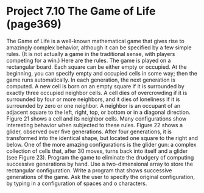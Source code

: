 # Project 7.10 The Game of Life (page369)

The Game of Life is a well-known mathematical game that gives rise to amazingly
complex behavior, although it can be specified by a few simple rules. (It is not
actually a game in the traditional sense, with players competing for a win.) Here are
the rules. The game is played on a rectangular board. Each square can be either
empty or occupied. At the beginning, you can specify empty and occupied cells in
some way; then the game runs automatically. In each
generation, the next generation is computed. A new cell is
born on an empty square if it is surrounded by exactly
three occupied neighbor cells. A cell dies of overcrowding
if it is surrounded by four or more neighbors, and it dies of
loneliness if it is surrounded by zero or one neighbor. A
neighbor is an occupant of an adjacent square to the left,
right, top, or bottom or in a diagonal direction. Figure 21
shows a cell and its neighbor cells.
Many configurations show interesting behavior when subjected to these rules.
Figure 22 shows a glider, observed over five generations. After four generations, it is
transformed into the identical shape, but located one square to the right and below.
One of the more amazing configurations is the glider gun: a complex collection of
cells that, after 30 moves, turns back into itself and a glider (see Figure 23).
Program the game to eliminate the drudgery of computing successive generations by
hand. Use a two-dimensional array to store the rectangular configuration. Write a
program that shows successive generations of the game. Ask the user to specify the
original configuration, by typing in a configuration of spaces and o characters.